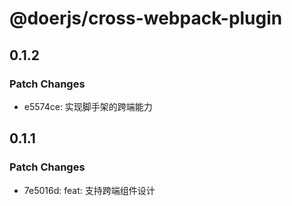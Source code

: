 # @doerjs/cross-webpack-plugin

## 0.1.2

### Patch Changes

- e5574ce: 实现脚手架的跨端能力

## 0.1.1

### Patch Changes

- 7e5016d: feat: 支持跨端组件设计

